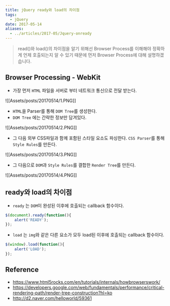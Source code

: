 ```yaml
---
title: jQuery ready와 load의 차이점
tags:
  - jQuery
date: 2017-05-14
aliases: 
  - ../articles/2017-05/Jquery-onready
---
```


> read()와 load()의 차이점을 알기 위해선 Browser Process를 이해해야 정확하게 언제 호출되는지 알 수 있기 때문에 먼저 Browser Process에 대해 설명하겠습니다.

## Browser Processing - WebKit

- 가장 먼저 `HTML` 파일을 서버로 부터 네트워크 통신으로 전달 받는다.

![[Assets/posts/20170514/1.PNG]]

- `HTML`을 Parser를 통해 `DOM Tree`를 생성한다.
- `DOM Tree` 에는 간략한 정보만 담겨있다.

![[Assets/posts/20170514/2.PNG]]

- 그 다음 외부 CSS파일과 함께 포함된 스타일 요소도 파싱한다. `CSS Parser`를 통해 `Style Rules`를 만든다.

![[Assets/posts/20170514/3.PNG]]

- 그 다음으로 `DOM`과 `Style Rules`를 결합한 `Render Tree`를 만든다.

![[Assets/posts/20170514/4.PNG]]

## ready와 load의 차이점
- `ready` 는 `DOM`이 완성된 이후에 호출되는 callback 함수이다.

``` javascript
$(document).ready(function(){
    alert('READY');
});
```

- `load` 는 `img`와 같은 다른 요소가 모두 load된 이후에 호출되는 callback 함수이다.

``` javascript
$(window).load(function(){
    alert('LOAD');
});
```


## Reference
- <https://www.html5rocks.com/en/tutorials/internals/howbrowserswork/>
- <https://developers.google.com/web/fundamentals/performance/critical-rendering-path/render-tree-construction?hl=ko>
- <http://d2.naver.com/helloworld/59361>
